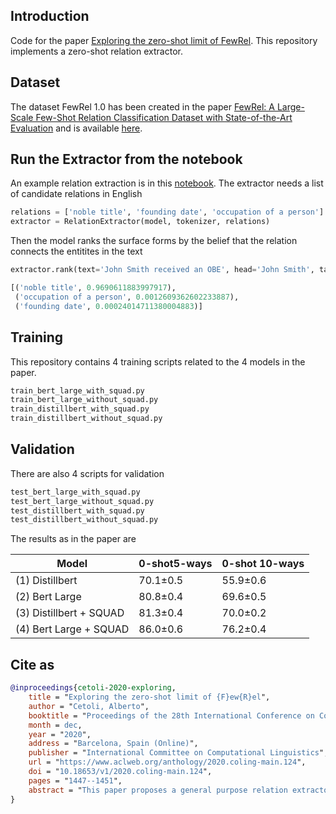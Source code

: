 ## Introduction
Code for the paper [Exploring the zero-shot limit of FewRel](https://www.aclweb.org/anthology/2020.coling-main.124). This repository implements a zero-shot relation extractor.

## Dataset
The dataset FewRel 1.0 has been created in the paper 
[ FewRel: A Large-Scale Few-Shot Relation Classification Dataset with State-of-the-Art Evaluation](https://www.aclweb.org/anthology/D18-1514.pdf)
and is available [here](https://github.com/thunlp/FewRel).

## Run the Extractor from the notebook
An example relation extraction is in this [notebook](/notebooks/extractor_examples.ipynb).
The extractor needs a list of candidate relations in English
```python
relations = ['noble title', 'founding date', 'occupation of a person']
extractor = RelationExtractor(model, tokenizer, relations)
```
Then the model ranks the surface forms by the belief that the relation 
connects the entitites in the text 
```python
extractor.rank(text='John Smith received an OBE', head='John Smith', tail='OBE')

[('noble title', 0.9690611883997917),
 ('occupation of a person', 0.0012609362602233887),
 ('founding date', 0.00024014711380004883)]
```

## Training
This repository contains 4 training scripts related to the 4 models in the paper.
```bash
train_bert_large_with_squad.py
train_bert_large_without_squad.py
train_distillbert_with_squad.py
train_distillbert_without_squad.py
```

## Validation
There are also 4 scripts for validation
```bash
test_bert_large_with_squad.py
test_bert_large_without_squad.py
test_distillbert_with_squad.py
test_distillbert_without_squad.py
```

The results as in the paper are

| Model                  | 0-shot5-ways | 0-shot 10-ways |
|------------------------|--------------|----------------|
|(1) Distillbert         |70.1±0.5      | 55.9±0.6       |
|(2) Bert Large          |80.8±0.4      | 69.6±0.5       |
|(3) Distillbert + SQUAD |81.3±0.4      | 70.0±0.2       |
|(4) Bert Large + SQUAD  |86.0±0.6      | 76.2±0.4       |

## Cite as
```bibtex
@inproceedings{cetoli-2020-exploring,
    title = "Exploring the zero-shot limit of {F}ew{R}el",
    author = "Cetoli, Alberto",
    booktitle = "Proceedings of the 28th International Conference on Computational Linguistics",
    month = dec,
    year = "2020",
    address = "Barcelona, Spain (Online)",
    publisher = "International Committee on Computational Linguistics",
    url = "https://www.aclweb.org/anthology/2020.coling-main.124",
    doi = "10.18653/v1/2020.coling-main.124",
    pages = "1447--1451",
    abstract = "This paper proposes a general purpose relation extractor that uses Wikidata descriptions to represent the relation{'}s surface form. The results are tested on the FewRel 1.0 dataset, which provides an excellent framework for training and evaluating the proposed zero-shot learning system in English. This relation extractor architecture exploits the implicit knowledge of a language model through a question-answering approach.",
}
```

